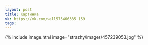 ```yaml
---
layout: post
title: Картинка
vk: https://vk.com/wall575466335_159
tags:
---
```

{% include image.html image="strazhy/images/457239053.jpg" %}
